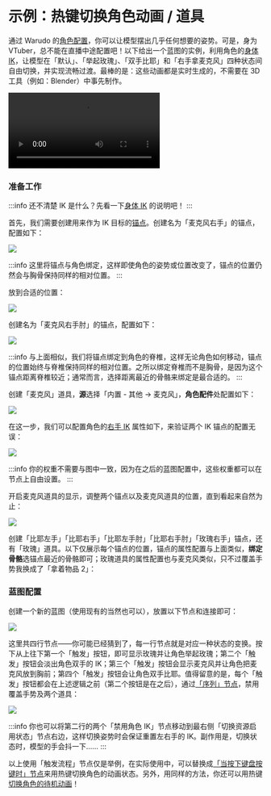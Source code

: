 # 示例：热键切换角色动画 / 道具

通过 Warudo 的[角色配置](../assets/character/)，你可以让模型摆出几乎任何想要的姿势。可是，身为 VTuber，总不能在直播中途配置吧！以下给出一个蓝图的实例，利用角色的[身体 IK](../assets/character/#shen-ti-ik)，让模型在「默认」、「举起玫瑰」、「双手比耶」和「右手拿麦克风」四种状态间自由切换，并实现流畅过渡。最棒的是：这些动画都是实时生成的，不需要在 3D 工具（例如：Blender）中事先制作。

<div className="video-box"><video controls src="https://user-images.githubusercontent.com/3406505/196837021-1697da39-8988-4a12-9277-78040e4ef4a9.mp4" />
<p>视频里左右手的动作，除了一开始的左手是动捕之外，都是通过 IK 实现的。</p>
</div>

### 准备工作

:::info
还不清楚 IK 是什么？先看一下[身体 IK](../assets/character/#shen-ti-ik) 的说明吧！
:::

首先，我们需要创建用来作为 IK 目标的[锚点](../assets/anchor.md)。创建名为「麦克风右手」的锚点，配置如下：

![](/doc-img/zh-blueprint-example-animation-state-machine-1.webp)

:::info
这里将锚点与角色绑定，这样即使角色的姿势或位置改变了，锚点的位置仍然会与胸骨保持同样的相对位置。
:::

放到合适的位置：

![](/doc-img/zh-blueprint-example-animation-state-machine-2.webp)

创建名为「麦克风右手肘」的锚点，配置如下：

![](/doc-img/zh-blueprint-example-animation-state-machine-3.webp)

:::info
与上面相似，我们将锚点绑定到角色的脊椎，这样无论角色如何移动，锚点的位置始终与脊椎保持同样的相对位置。之所以绑定脊椎而不是胸骨，是因为这个锚点距离脊椎较近；通常而言，选择距离最近的骨骼来绑定是最合适的。
:::

创建「麦克风」道具，**源**选择「内置 - 其他 -> 麦克风」，**角色配件**处配置如下：

![](/doc-img/zh-blueprint-example-animation-state-machine-4.webp)

在这一步，我们可以配置角色的[右手 IK](../assets/character/#shen-ti-ik) 属性如下，来验证两个 IK 锚点的配置无误：

![](/doc-img/zh-blueprint-example-animation-state-machine-5.webp)

:::info
你的权重不需要与图中一致，因为在之后的蓝图配置中，这些权重都可以在节点上自由设置。
:::

开启麦克风道具的显示，调整两个锚点以及麦克风道具的位置，直到看起来自然为止：

![](/doc-img/zh-blueprint-example-animation-state-machine-6.webp)

创建「比耶左手」「比耶右手」「比耶左手肘」「比耶右手肘」「玫瑰右手」锚点，还有「玫瑰」道具。以下仅展示每个锚点的位置，锚点的属性配置与上面类似，**绑定骨骼**选锚点最近的骨骼即可；玫瑰道具的属性配置也与麦克风类似，只不过覆盖手势我换成了「拿着物品 2」：



### 蓝图配置

创建一个新的蓝图（使用现有的当然也可以），放置以下节点和连接即可：

![](/doc-img/zh-blueprint-example-animation-state-machine-8.webp)

这里共四行节点——你可能已经猜到了，每一行节点就是对应一种状态的变换。按下从上往下第一个「触发」按钮，即可显示玫瑰并让角色举起玫瑰；第二个「触发」按钮会淡出角色双手的 IK；第三个「触发」按钮会显示麦克风并让角色把麦克风放到胸前；第四个「触发」按钮会让角色双手比耶。值得留意的是，每个「触发」按钮都会在上述逻辑之前（第二个按钮是在之后），通过[「序列」节点](advanced-nodes.md#liu-kong-zhi)，禁用覆盖手势及两个道具：

![](/doc-img/zh-blueprint-example-animation-state-machine-9.webp)

:::info
你也可以将第二行的两个「禁用角色 IK」节点移动到最右侧「切换资源启用状态」节点右边，这样切换姿势时会保证重置左右手的 IK。副作用是，切换状态时，模型的手会抖一下……
:::

以上使用「触发流程」节点仅是举例，在实际使用中，可以替换成[「当按下键盘按键时」节点](basic-nodes.md#shi-jian)来用热键切换角色的动画状态。另外，用同样的方法，你还可以用热键[切换角色的待机动画](basic-nodes.md#jiao-se)！

